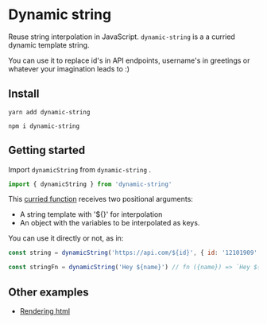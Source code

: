 # Dynamic string
Reuse string interpolation in JavaScript. `dynamic-string` is a a curried dynamic template string. 

You can use it to replace id's in API endpoints, username's in greetings or whatever your imagination leads to :)

## Install

`yarn add dynamic-string`

`npm i dynamic-string`

## Getting started
Import `dynamicString` from `dynamic-string` .

```js
import { dynamicString } from 'dynamic-string'
```

This [curried function](https://en.wikipedia.org/wiki/Currying) receives two positional arguments:

- A string template with '${}' for interpolation
- An object with the variables to be interpolated as keys. 

You can use it directly or not, as in:

```js
const string = dynamicString('https://api.com/${id}', { id: '12101909' }) // https://api.com/12101909

const stringFn = dynamicString('Hey ${name}') // fn ({name}) => `Hey ${name}`
```

## Other examples

- [Rendering html](https://codesandbox.io/s/dynamic-string-html-interpolation-ym90q?file=/src/index.js)
